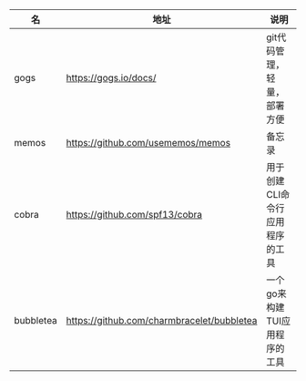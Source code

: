 
|名|地址|说明|
|--|--|--|
|gogs|https://gogs.io/docs/|git代码管理，轻量，部署方便|
|memos|https://github.com/usememos/memos|备忘录|
|cobra|https://github.com/spf13/cobra|用于创建CLI命令行应用程序的工具|
|bubbletea|https://github.com/charmbracelet/bubbletea|一个go来构建TUI应用程序的工具|
